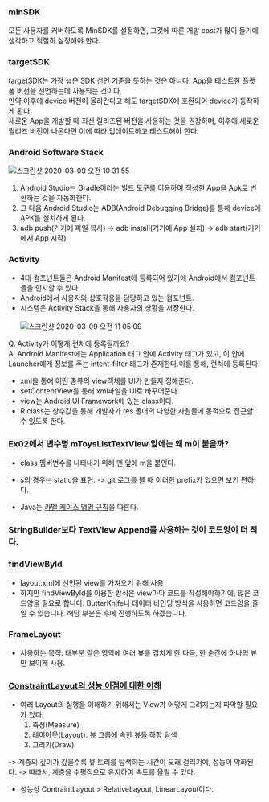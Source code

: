 ### minSDK

모든 사용자를 커버하도록 MinSDK를 설정하면, 그것에 따른 개발 cost가 많이 들기에 생각하고 적절히 설정해야 한다.<br>

### targetSDK

targetSDK는 가장 높은 SDK 선언 기준을 뜻하는 것은 아니다. App을 테스트한 플랫폼 버전을 선언하는데 사용되는 것이다.<br>
만약 이후에 device 버전이 올라간다고 해도 targetSDK에 호환되어 device가 동작하게 된다.<br>
새로운 App을 개발할 때 최신 릴리즈된 버전을 사용하는 것을 권장하며, 이후에 새로운 릴리즈 버전이 나온다면 이에 따라 업데이트하고 테스트해야 한다.<br>

### Android Software Stack

![스크린샷 2020-03-09 오전 10 31 55](https://user-images.githubusercontent.com/26040955/76175765-62c03e00-61f1-11ea-86af-a314a4403f15.png)

1) Android Studio는 Gradle이라는 빌드 도구를 이용하여 작성한 App을 Apk로 변환하는 것을 자동화한다.
2) 그 다음 Android Studio는 ADB(Android Debugging Bridge)를 통해 device에 APK를 설치하게 된다.
3) adb push(기기에 파일 복사) -> adb install(기기에 App 설치) -> adb start(기기에서 App 시작)

### Activity

- 4대 컴포넌트들은 Android Manifest에 등록되어 있기에 Android에서 컴포넌트들을 인지할 수 있다.
- Android에서 사용자와 상호작용을 담당하고 있는 컴포넌트.
- 시스템은 Activity Stack을 통해 사용자의 상황을 저장한다.
<br><br>
![스크린샷 2020-03-09 오전 11 05 09](https://user-images.githubusercontent.com/26040955/76176930-d95f3a80-61f5-11ea-81ab-e9f3b4d9b65b.png)

Q. Activity가 어떻게 런처에 등록될까요?<br>
A. Android Manifest에는 Application 태그 안에 Activity 태그가 있고, 이 안에 Launcher에게 정보를 주는 intent-filter 태그가 존재한다.이를 통해, 런처에 등록된다.

- xml을 통해 어떤 종류의 view객체를 UI가 만들지 정해준다.
- setContentView를 통해 xml파일을 UI로 바꾸어준다.
- view는 Android UI Framework에 있는 class이다.
- R class는 상수값을 통해 개발자가 res 폴더의 다양한 자원들에 동적으로 접근할 수 있도록 한다.

### Ex02에서 변수명 mToysListTextView 앞에는 왜 m이 붙을까?
- class 멤버변수를 나타내기 위해 맨 앞에 m을 붙인다.
- s의 경우는 static을 표현.
-> git 로그를 볼 때 이러한 prefix가 있으면 보기 편하다.

- Java는 [카멜 케이스 명명 규칙](https://tworab.tistory.com/59)을 따른다.

### StringBuilder보다 TextView Append를 사용하는 것이 코드양이 더 적다.

### findViewById

- layout.xml에 선언된 view를 가져오기 위해 사용
- 하지만 findViewById를 이용한 방식은 view마다 코드를 작성해야하기에, 많은 코드양을 필요로 합니다. ButterKnife나 데이터 바인딩 방식을 사용하면 코드양을 줄일 수 있습니다. 해당 부분은 후에 진행하도록 하겠습니다. 

### FrameLayout

- 사용하는 목적: 대부분 같은 영역에 여러 뷰를 겹치게 한 다음, 한 순간에 하나의 뷰만 보이게 사용.

### [ConstraintLayout의 성능 이점에 대한 이해](https://abandonia.tistory.com/1)

- 여러 Layout의 실행을 이해하기 위해서는 View가 어떻게 그려지는지 파악할 필요가 있다.
  1) 측정(Measure)
  2) 레이아웃(Layout): 뷰 그룹에 속한 뷰들 하향 탐색
  3) 그리기(Draw)

-> 계층의 깊이가 깊을수록 뷰 트리를 탐색하는 시간이 오래 걸리기에, 성능이 악화된다.
-> 따라서, 계층을 수평적으로 유지하여 속도를 올릴 수 있다.

- 성능상 ContraintLayout > RelativeLayout, LinearLayout이다.


